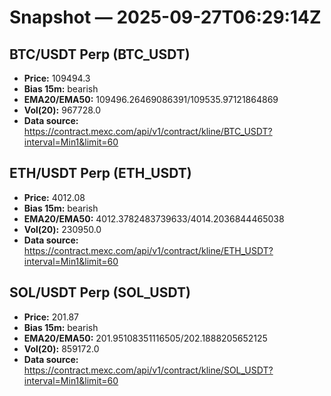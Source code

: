 # Snapshot — 2025-09-27T06:29:14Z

## BTC/USDT Perp (BTC_USDT)
- **Price:** 109494.3
- **Bias 15m:** bearish
- **EMA20/EMA50:** 109496.26469086391/109535.97121864869
- **Vol(20):** 967728.0
- **Data source:** https://contract.mexc.com/api/v1/contract/kline/BTC_USDT?interval=Min1&limit=60

## ETH/USDT Perp (ETH_USDT)
- **Price:** 4012.08
- **Bias 15m:** bearish
- **EMA20/EMA50:** 4012.3782483739633/4014.2036844465038
- **Vol(20):** 230950.0
- **Data source:** https://contract.mexc.com/api/v1/contract/kline/ETH_USDT?interval=Min1&limit=60

## SOL/USDT Perp (SOL_USDT)
- **Price:** 201.87
- **Bias 15m:** bearish
- **EMA20/EMA50:** 201.95108351116505/202.1888205652125
- **Vol(20):** 859172.0
- **Data source:** https://contract.mexc.com/api/v1/contract/kline/SOL_USDT?interval=Min1&limit=60
